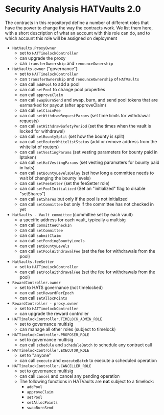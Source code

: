 # Security Analysis HATVaults 2.0

The contracts in this repositoryd define a number of different roles that have the power to change the way the contracts work. We list them here, with a short description of what an account with this role can do, and to which account this role will be assigned on deployment

- `HatVaults.ProxyOwner`
  - set to `HATTimelockController`
  - can upgrade the proxy
  - can `transferOwnership` and `renounceOwnership`
- `HatVaults.owner` ("governance")
  - set to `HATTimelockController`
  - can `transferOwnership` and `renounceOwnership` of `HATVaults`
  - can call `addPool` to add a pool
  - can call `setPool` to change pool properties
  - can call `approveClaim`
  - can call `swapBurnSend` and swap, burn, and send pool tokens that are earmarked for payout (after approveClaim)
  - can call `setClaimFee`
  - can call `setWithdrawRequestParams` (set time limits for withdrawal requests)
  - can call `setWithdrawSafetyPeriod` (set the times when the vault is locked for withdrawal)
  - can call `setBountySplit` (set how the bounty is split)
  - can call `setRouterWhitelistStatus` (add or remove address from the whitelist of routers)
  - can call `setVestingParams` (set vesting parameters for bounty paid in lptoken)
  - can call `setHatVestingParams` (set vesting paramaters for bounty paid in hats)
  - can call `setBountyLevelsDelay` (set how long a committee needs to wait bf changing the bounty levels)
  - can call `setFeeSetter` (set the feeSetter role)
  - can call `setPoolInitialized` (Set an "initialized" flag to disable "setShares")
  - can call `setShares` but only if the pool is not initialized
  - can call `setCommittee` but only if the committee has not checked in yet
- `HatVaults - Vault committee` (committee set by each vault)
  - a specific address for each vault, typically a multisig
  - can call `committeeCheckIn`
  - can call `setCommittee`
  - can call `submitClaim`
  - can call `setPendingBountyLevels`
  - can call `setBountyLevels`
  - can call `setPoolWithdrawalFee` (set the fee for withdrawals from the pool)
- `HatVaults.feeSetter`
  - set to `HATTimeLockController`
  - can call `setPoolWithdrawalFee` (set the fee for withdrawals from the pool)
- `RewardController.owner`
  - set to HATS governance (not timelocked)
  - can call `setRewardPerEpoch`
  - can call `setAllocPoints`
- `RewardController - proxy.owner`
  - set to `HATTimelockController`
  - can upgrade the reward controller
- `HATTimelockController.TIMELOCK_ADMIN_ROLE`
  - set to governance multisig
  - can manage all other roles (subject to timelock)
- `HATTimelockController.PROPOSER_ROLE`
  - set to governance multisig
  - can call `schedule` and `scheduleBatch` to schedule any contract call
- `HATTimelockController.EXECUTOR_ROLE`
  - set to "anyone"
  - can call `execute` and `executeBatch` to execute a scheduled operation
- `HATTimelockController.CANCELLER_ROLE`
  - set to governance multisig
  - can call `cancel` and cancel any pending operation
  - The following functions in HATVaults are **not** subject to a timelock:
    - `addPool`
    - `approveClaim`
    - `setPool`
    - `setAllocPoints`
    - `swapBurnSend`
